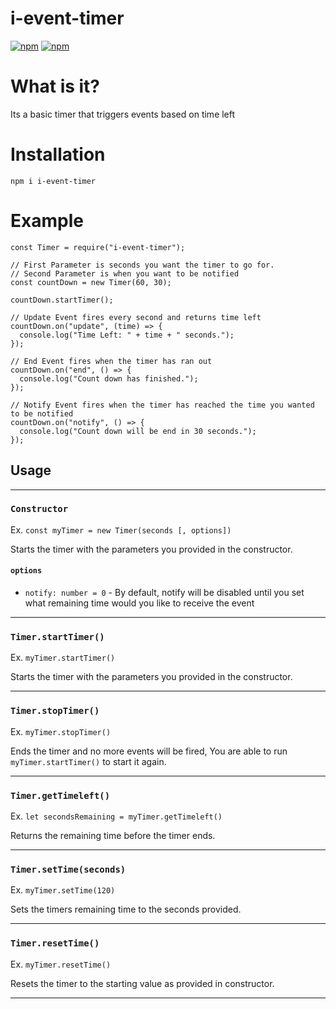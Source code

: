 # i-event-timer
[![npm](https://img.shields.io/npm/dt/i-event-timer.svg?style=for-the-badge)](https://npmjs.com/package/i-event-timer)
[![npm](https://img.shields.io/npm/v/i-event-timer.svg?style=for-the-badge)](https://npmjs.com/package/i-event-timer)

# What is it?

Its a basic timer that triggers events based on time left

# Installation

`npm i i-event-timer`

# Example

```
const Timer = require("i-event-timer");

// First Parameter is seconds you want the timer to go for.
// Second Parameter is when you want to be notified
const countDown = new Timer(60, 30);

countDown.startTimer();

// Update Event fires every second and returns time left
countDown.on("update", (time) => {
  console.log("Time Left: " + time + " seconds.");
});

// End Event fires when the timer has ran out
countDown.on("end", () => {
  console.log("Count down has finished.");
});

// Notify Event fires when the timer has reached the time you wanted to be notified
countDown.on("notify", () => {
  console.log("Count down will be end in 30 seconds.");
});
```


## Usage

---

### `Constructor`

Ex. `const myTimer = new Timer(seconds [, options])`

Starts the timer with the parameters you provided in the constructor.

#### `options`

- `notify: number = 0` - By default, notify will be disabled until you set what remaining time would you like to receive the event

---

### `Timer.startTimer()`

Ex. `myTimer.startTimer()`

Starts the timer with the parameters you provided in the constructor.

---

### `Timer.stopTimer()`

Ex. `myTimer.stopTimer()`

Ends the timer and no more events will be fired, You are able to run `myTimer.startTimer()` to start it again.

---

### `Timer.getTimeleft()`

Ex. `let secondsRemaining = myTimer.getTimeleft()`

Returns the remaining time before the timer ends.

---

### `Timer.setTime(seconds)`

Ex. `myTimer.setTime(120)`

Sets the timers remaining time to the seconds provided.

---

### `Timer.resetTime()`

Ex. `myTimer.resetTime()`

Resets the timer to the starting value as provided in constructor.

---
